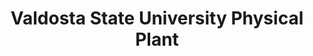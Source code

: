 ---
title: "Valdosta State University Physical Plant"
url: /valdosta/valdosta-state-university-physical-plant/
shop: shop
---